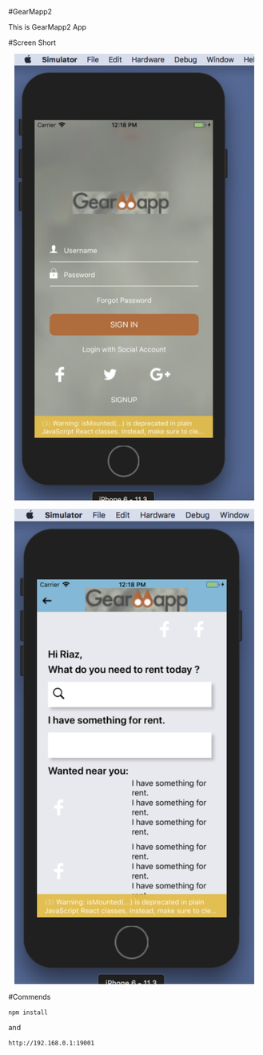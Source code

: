 #GearMapp2

This is GearMapp2 App

#Screen Short
<p align="center">
    <img alt="awesome" src="login.png" width="480" />
</p>
<p align="center">
    <img alt="awesome" src="dash.png" width="480" />
</p>

#Commends
```
npm install
```

and

```
http://192.168.0.1:19001
```